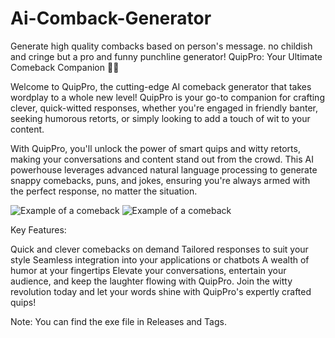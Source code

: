 # Ai-Comback-Generator
Generate high quality combacks based on person's message. no childish and cringe but a pro and funny punchline generator!
QuipPro: Your Ultimate Comeback Companion 🤖✨

Welcome to QuipPro, the cutting-edge AI comeback generator that takes wordplay to a whole new level! QuipPro is your go-to companion for crafting clever, quick-witted responses, whether you're engaged in friendly banter, seeking humorous retorts, or simply looking to add a touch of wit to your content.

With QuipPro, you'll unlock the power of smart quips and witty retorts, making your conversations and content stand out from the crowd. This AI powerhouse leverages advanced natural language processing to generate snappy comebacks, puns, and jokes, ensuring you're always armed with the perfect response, no matter the situation.

![Example of a comeback](https://github.com/worst-boy/Ai-Comeback-Generator/blob/main/comeback2.png)
![Example of a comeback](https://github.com/worst-boy/Ai-Comeback-Generator/blob/main/comeback.png)


Key Features:

Quick and clever comebacks on demand
Tailored responses to suit your style
Seamless integration into your applications or chatbots
A wealth of humor at your fingertips
Elevate your conversations, entertain your audience, and keep the laughter flowing with QuipPro. Join the witty revolution today and let your words shine with QuipPro's expertly crafted quips!

Note: You can find the exe file in Releases and Tags.
